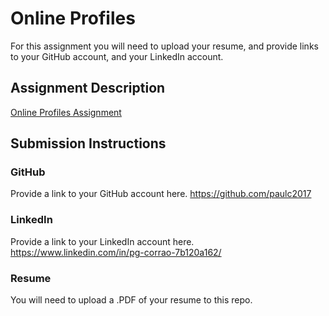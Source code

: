 # Online Profiles
For this assignment you will need to upload your resume, and provide links to your GitHub account, and your LinkedIn account.

## Assignment Description
[Online Profiles Assignment](https://education.launchcode.org/liftoff/assignments/online-profiles/)

## Submission Instructions

### GitHub
Provide a link to your GitHub account here.
https://github.com/paulc2017

### LinkedIn
Provide a link to your LinkedIn account here.
https://www.linkedin.com/in/pg-corrao-7b120a162/

### Resume
You will need to upload a .PDF of your resume to this repo.
